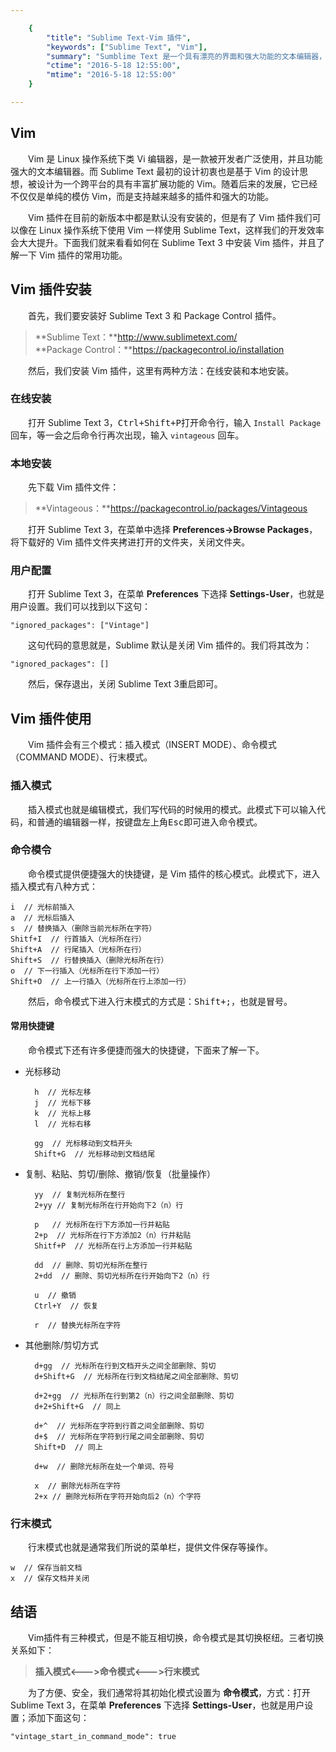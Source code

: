 ```yaml
---

    {
        "title": "Sublime Text-Vim 插件",
        "keywords": ["Sublime Text", "Vim"],
        "summary": "Sumblime Text 是一个具有漂亮的界面和强大功能的文本编辑器，而且也支持许多丰富的插件。它是一个收费软件，但是允许开发人员无限期的免费试用。",
        "ctime": "2016-5-18 12:55:00",
        "mtime": "2016-5-18 12:55:00"
    }

--- 
```


## Vim

　　Vim 是 Linux 操作系统下类 Vi 编辑器，是一款被开发者广泛使用，并且功能强大的文本编辑器。而 Sublime Text 最初的设计初衷也是基于 Vim 的设计思想，被设计为一个跨平台的具有丰富扩展功能的 Vim。随着后来的发展，它已经不仅仅是单纯的模仿 Vim，而是支持越来越多的插件和强大的功能。

　　Vim 插件在目前的新版本中都是默认没有安装的，但是有了 Vim 插件我们可以像在 Linux 操作系统下使用 Vim 一样使用 Sublime Text，这样我们的开发效率会大大提升。下面我们就来看看如何在 Sublime Text 3 中安装 Vim 插件，并且了解一下 Vim 插件的常用功能。

## Vim 插件安装

　　首先，我们要安装好 Sublime Text 3 和 Package Control 插件。

> **Sublime Text：**http://www.sublimetext.com/ <br>
> **Package Control：**https://packagecontrol.io/installation

　　然后，我们安装 Vim 插件，这里有两种方法：在线安装和本地安装。

### 在线安装

　　打开 Sublime Text 3，<kbd>Ctrl+Shift+P</kbd>打开命令行，输入 `Install Package` 回车，等一会之后命令行再次出现，输入 `vintageous` 回车。

### 本地安装

　　先下载 Vim 插件文件：

> **Vintageous：**https://packagecontrol.io/packages/Vintageous

　　打开 Sublime Text 3，在菜单中选择 **Preferences->Browse Packages**，将下载好的 Vim 插件文件夹拷进打开的文件夹，关闭文件夹。

### 用户配置

　　打开 Sublime Text 3，在菜单 **Preferences** 下选择 **Settings-User**，也就是用户设置。我们可以找到以下这句：

    "ignored_packages": ["Vintage"]

　　这句代码的意思就是，Sublime 默认是关闭 Vim 插件的。我们将其改为：

    "ignored_packages": []

　　然后，保存退出，关闭 Sublime Text 3重启即可。

## Vim 插件使用

　　Vim 插件会有三个模式：插入模式（INSERT MODE）、命令模式（COMMAND MODE）、行末模式。

### 插入模式

　　插入模式也就是编辑模式，我们写代码的时候用的模式。此模式下可以输入代码，和普通的编辑器一样，按键盘左上角<kbd>Esc</kbd>即可进入命令模式。

### 命令模令

　　命令模式提供便捷强大的快捷键，是 Vim 插件的核心模式。此模式下，进入插入模式有八种方式：

    i  // 光标前插入
    a  // 光标后插入
    s  // 替换插入（删除当前光标所在字符）
    Shitf+I  // 行首插入（光标所在行）
    Shift+A  // 行尾插入（光标所在行）
    Shift+S  // 行替换插入（删除光标所在行）
    o  // 下一行插入（光标所在行下添加一行）
    Shift+O  // 上一行插入（光标所在行上添加一行）

　　然后，命令模式下进入行末模式的方式是：<kbd>Shift+;</kbd>，也就是冒号。

#### 常用快捷键

　　命令模式下还有许多便捷而强大的快捷键，下面来了解一下。

- 光标移动

        h  // 光标左移
        j  // 光标下移
        k  // 光标上移
        l  // 光标右移

        gg  // 光标移动到文档开头
        Shift+G  // 光标移动到文档结尾

- 复制、粘贴、剪切/删除、撤销/恢复（批量操作）

        yy  // 复制光标所在整行
        2+yy // 复制光标所在行开始向下2（n）行

        p   // 光标所在行下方添加一行并粘贴
        2+p  // 光标所在行下方添加2（n）行并粘贴
        Shitf+P  // 光标所在行上方添加一行并粘贴

        dd  // 删除、剪切光标所在整行
        2+dd  // 删除、剪切光标所在行开始向下2（n）行

        u  // 撤销
        Ctrl+Y  // 恢复

        r  // 替换光标所在字符

- 其他删除/剪切方式

        d+gg  // 光标所在行到文档开头之间全部删除、剪切
        d+Shift+G  // 光标所在行到文档结尾之间全部删除、剪切

        d+2+gg  // 光标所在行到第2（n）行之间全部删除、剪切
        d+2+Shift+G  // 同上

        d+^  // 光标所在字符到行首之间全部删除、剪切
        d+$  // 光标所在字符到行尾之间全部删除、剪切
        Shift+D  // 同上

        d+w  // 删除光标所在处一个单词、符号

        x  // 删除光标所在字符
        2+x // 删除光标所在字符开始向后2（n）个字符

### 行末模式

　　行末模式也就是通常我们所说的菜单栏，提供文件保存等操作。

    w  // 保存当前文档
    x  // 保存文档并关闭

## 结语

　　Vim插件有三种模式，但是不能互相切换，命令模式是其切换枢纽。三者切换关系如下：

> **插入模式<--->命令模式<--->行末模式**

　　为了方便、安全，我们通常将其初始化模式设置为 **命令模式**，方式：打开 Sublime Text 3，在菜单 **Preferences** 下选择 **Settings-User**，也就是用户设置；添加下面这句：

    "vintage_start_in_command_mode": true